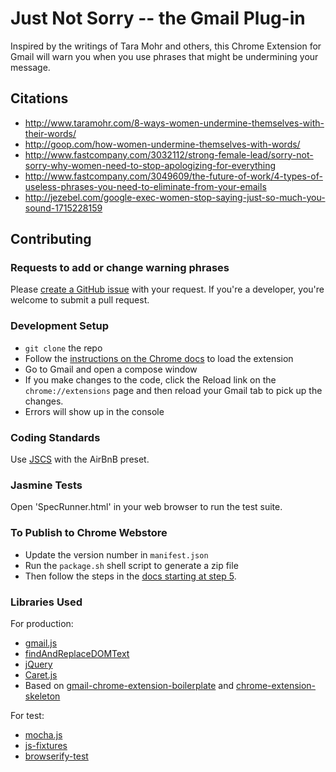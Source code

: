 # Just Not Sorry -- the Gmail Plug-in
Inspired by the writings of Tara Mohr and others, this Chrome Extension for Gmail will warn you when you use phrases that might be undermining your message.

## Citations
  * http://www.taramohr.com/8-ways-women-undermine-themselves-with-their-words/
  * http://goop.com/how-women-undermine-themselves-with-words/
  * http://www.fastcompany.com/3032112/strong-female-lead/sorry-not-sorry-why-women-need-to-stop-apologizing-for-everything
  * http://www.fastcompany.com/3049609/the-future-of-work/4-types-of-useless-phrases-you-need-to-eliminate-from-your-emails
  * http://jezebel.com/google-exec-women-stop-saying-just-so-much-you-sound-1715228159

## Contributing

### Requests to add or change warning phrases
Please [create a GitHub issue](https://github.com/cyrusinnovation/just-not-sorry/issues/new) with your request.  If you're a developer, you're welcome to submit a pull request.

### Development Setup
  * `git clone` the repo
  * Follow the [instructions on the Chrome docs](https://developer.chrome.com/extensions/getstarted#unpacked) to load the extension
  * Go to Gmail and open a compose window
  * If you make changes to the code, click the Reload link on the `chrome://extensions` page and then reload your Gmail tab to pick up the changes.
  * Errors will show up in the console

### Coding Standards
Use [JSCS](http://jscs.info/) with the AirBnB preset.

### Jasmine Tests
Open 'SpecRunner.html' in your web browser to run the test suite.

### To Publish to Chrome Webstore
  * Update the version number in `manifest.json`
  * Run the `package.sh` shell script to generate a zip file
  * Then follow the steps in the [docs starting at step 5](https://developer.chrome.com/webstore/get_started_simple#step5).

### Libraries Used
For production:
  * [gmail.js](https://github.com/KartikTalwar/gmail.js)
  * [findAndReplaceDOMText](https://github.com/padolsey/findAndReplaceDOMText)
  * [jQuery](https://jquery.com/)
  * [Caret.js](https://github.com/ichord/Caret.js)
  * Based on [gmail-chrome-extension-boilerplate](https://github.com/KartikTalwar/gmail-chrome-extension-boilerplate) and [chrome-extension-skeleton](https://github.com/salsita/chrome-extension-skeleton)

For test:
  * [mocha.js](https://mochajs.org/)
  * [js-fixtures](https://github.com/badunk/js-fixtures)
  * [browserify-test](https://github.com/alekseykulikov/browserify-test)

